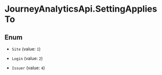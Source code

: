 # JourneyAnalyticsApi.SettingAppliesTo

## Enum


* `Site` (value: `1`)

* `Login` (value: `2`)

* `Issuer` (value: `4`)



